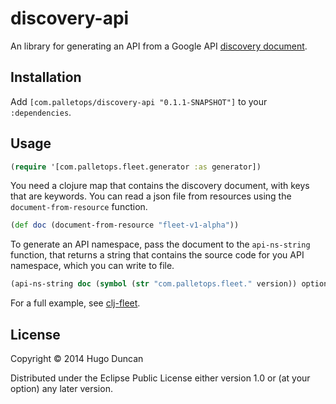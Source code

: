 # discovery-api

An library for generating an API from a Google API
[discovery document][discovery-document].

## Installation

Add `[com.palletops/discovery-api "0.1.1-SNAPSHOT"]` to your `:dependencies`.

## Usage

```clj
(require '[com.palletops.fleet.generator :as generator])
```

You need a clojure map that contains the discovery document, with keys
that are keywords.  You can read a json file from resources using the
`document-from-resource` function.

```clj
(def doc (document-from-resource "fleet-v1-alpha"))
```

To generate an API namespace, pass the document to the `api-ns-string`
function, that returns a string that contains the source code for you
API namespace, which you can write to file.

```clj
(api-ns-string doc (symbol (str "com.palletops.fleet." version)) options)
```

For a full example, see [clj-fleet][clj-fleet-generator].

## License

Copyright © 2014 Hugo Duncan

Distributed under the Eclipse Public License either version 1.0 or (at
your option) any later version.

[discovery-document]:https://developers.google.com/discovery/v1/reference/apis "Google Discovery Document"
[clj-fleet-generator]:https://github.com/palletops/clj-fleet/blob/develop/dev-src/com/palletops/fleet/generator.clj "Fleet API generator"
